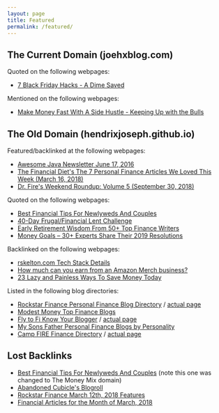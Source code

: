 ```yaml
---
layout: page
title: Featured
permalink: /featured/
---
```


## The Current Domain (joehxblog.com)

Quoted on the following webpages:

* [7 Black Friday Hacks - A Dime Saved](https://adimesaved.com/7-black-friday-hacks)

Mentioned on the following webpages:

* [Make Money Fast With A Side Hustle - Keeping Up with the Bulls](https://www.keepingupwiththebulls.com/introduction-to-side-hustles/)

## The Old Domain (hendrixjoseph.github.io)

Featured/backlinked at the following webpages:

* [Awesome Java Newsletter June 17, 2016](https://java.libhunt.com/newsletter/5)
* [The Financial Diet's The 7 Personal Finance Articles We Loved This Week (March 16, 2018)](https://thefinancialdiet.com/the-7-personal-finance-articles-we-loved-this-week-2/)
* [Dr. Fire's Weekend Roundup: Volume 5 (September 30, 2018)](http://drfire.co.uk/weekend-roundup-volume-5/)

Quoted on the following webpages:

* [Best Financial Tips For Newlyweds And Couples](https://themoneymix.com/best-financial-advice-for-newlyweds-and-couples/)
* [40-Day Frugal/Financial Lent Challenge](http://99to1percent.com/40-day-frugal-financial-lent/)
* [Early Retirement Wisdom From 50+ Top Finance Writers](https://themoneymix.com/early-retirement/)
* [Money Goals – 30+ Experts Share Their 2019 Resolutions](https://wealthynickel.com/money-goals/)

Backlinked on the following webpages:

* [rskelton.com Tech Stack Details](https://rskelton.com/rskelton-tech-stack/)
* [How much can you earn from an Amazon Merch business?](https://www.nichepursuits.com/merch-informer-review/#How_much_can_you_earn_from_an_Amazon_Merch_business)
* [23 Lazy and Painless Ways To Save Money Today](https://www.richmiser.com/ways-to-save-money/)

Listed in the following blog directories:

* [Rockstar Finance Personal Finance Blog Directory](https://directory.rockstarfinance.com/personal-finance-blogs/) / [actual page](https://directory.rockstarfinance.com/blogs/1988/Joes-GitHub-Blog)
* [Modest Money Top Finance Blogs](https://www.modestmoney.com/top-finance-blogs/)
* [Fly to Fi Know Your Blogger](https://flytofi.com/know-your-blogger/) / [actual page](https://flytofi.com/know-your-blogger-joes-github-blog/)
* [My Sons Father Personal Finance Blogs by Personality](http://www.mysonsfather.com/personal-finance-by-personality/)
* [Camp FIRE Finance Directory](https://www.campfirefinance.com/directory/) / [actual page](https://www.campfirefinance.com/directory/joes-github-blog/)

## Lost Backlinks

* [Best Financial Tips For Newlyweds And Couples](https://web.archive.org/web/20190617162025/https://moneypedals.com/best-financial-advice-for-newlyweds-and-couples/) (note this one was changed to The Money Mix domain)
* [Abandoned Cubicle's Blogroll](https://web.archive.org/web/20190715155533/https://www.abandonedcubicle.com/blogroll/)
* [Rockstar Finance March 12th, 2018 Features](https://rockstarfinance.com/mar-12th-2018/)
* [Financial Articles for the Month of March, 2018](https://web.archive.org/web/20181114213556/https://www.rooscpa.com/financial-articles/)

